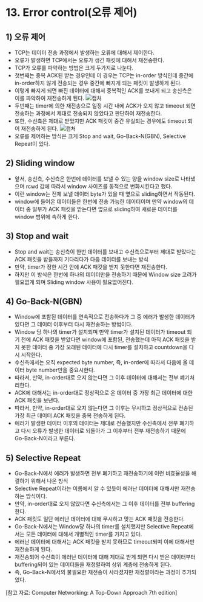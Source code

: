 # 13. Error control(오류 제어)
## 1) 오류 제어
+ TCP는 데이터 전송 과정에서 발생하는 오류에 대해서 제어한다.
+ 오류가 발생하면 TCP에서는 오류가 생긴 패킷에 대해서 재전송한다.
+ TCP가 오류를 파악하는 방법은 크게 두가지로 나눈다.
+ 첫번째는 중복 ACK된 받는 경우인데 이 경우는 TCP는 in-order 방식인데 중간에 in-order하지 않게 전송되는 경우 중간에 빠지게 되는 패킷이 발생하게 된다.
+ 이렇게 빠지게 되면 빠진 데이터에 대해서 중복적인 ACK를 보내게 되고 송신측은 이를 파악하여 재전송하게 된다.
![캡처](https://user-images.githubusercontent.com/17876424/118386939-f1cab080-b655-11eb-9c22-ba97e239341c.PNG)
+ 두번째는 timer에 의한 재전송으로 일정 시간 내에 ACK가 오지 않고 timeout 되면 전송하는 과정에서 제대로 전송되지 않았다고 판단하여 재전송한다.
+ 또한, 수신측은 제대로 받았지만 ACK 패킷이 중간 유실되는 경우에도 timeout 되어 재전송하게 된다.
![캡처](https://user-images.githubusercontent.com/17876424/118386995-79b0ba80-b656-11eb-9950-7d77b2a7698e.PNG)
+ 오류를 제어하는 방식은 크게 Stop and wait, Go-Back-N(GBN), Selective Repeat이 있다.

## 2) Sliding window
+ 앞서, 송신측, 수신측은 한번에 데이터를 보낼 수 있는 양을 window size로 나타냈으며 rcwd 값에 따라서 window 사이즈를 동적으로 변화시킨다고 했다.
+ 이런 window는 전체 보낼 데이터 byte가 있을 때 옆으로 sliding하면서 작동된다.
+ window에 들어온 데이터들은 한번에 전송 가능한 데이터이며 만약 window의 데이터 중 일부가 ACK 패킷을 받는다면 옆으로 sliding하여 새로운 데이터를 window 범위에 속하게 한다.
## 3) Stop and wait
+ Stop and wait는 송신측이 한번 데이터를 보내고 수신측으로부터 제대로 받았다는 ACK 패킷을 받을까지 기다리다가 다음 데이터를 보내는 방식
+ 만약, timer가 정한 시간 안에 ACK 패킷을 받지 못한다면 재전송한다.
+ 하지만 이 방식은 한번에 하나의 데이터만을 전송하기 때문에 Window size 고려가 필요없게 되며 Sliding window 사용이 필요없어진다.

## 4) Go-Back-N(GBN)
+ Window에 포함된 데이터를 연속적으로 전송하다가 그 중 에러가 발생한 데이터가 있다면 그 데이터 이후부터 다시 재전송하는 방법이다.
+ Window 당 하나의 timer가 설치되며 만약 timer가 설치된 데이터가 timeout 되기 전에 ACK 패킷을 받았다면 window에 포함된, 전송했는데 아직 ACK 패킷을 받지 못한 데이터 중 가장 오래된 데이터에 다시 timer를 설치하고 countdown을 다시 시작한다.
+ 수신측에서는 오직 expected byte number, 즉, in-order에 따라서 다음에 올 데이터 byte number만을 중요시한다.
+ 따라서, 만약, in-order대로 오지 않는다면 그 이후 데이터에 대해서는 전부 폐기처리한다.
+ ACK에 대해서는 in-order대로 정상적으로 온 데이터 중 가장 최근 데이터에 대한 ACK 패킷을 보낸다.
+ 따라서, 만약, in-order대로 오지 않는다면 그 이후는 무시하고 정상적으로 전송된 가장 최근 데이터 ACK 패킷을 중복 전송하게 된다.
+ 에러가 발생한 데이터 이후의 데이터는 제대로 전송했지만 수신측에서 전부 폐기하고 다시 오류가 발생한 데이터로 되돌아가 그 이후부터 전부 재전송하기 때문에 Go-Back-N이라고 부른다.

## 5) Selective Repeat
+ Go-Back-N에서 에러가 발생하면 전부 폐기하고 재전송하기에 이런 비효율성을 해결하기 위해서 나온 방식
+ Selective Repeat이라는 이름에서 알 수 있듯이 에러난 데이터에 대해서만 재전송하는 방식이다.
+ 만약, in-order대로 오지 않았다면 수신측에서는 그 이후 데이터를 전부 buffering한다.
+ ACK 패킷도 일단 에러난 데이터에 대해 무시하고 맞는 ACK 패킷을 전송한다.
+ Go-Back-N에서는 Window당 하나의 timer를 설치했지만 Selective Repeat에서는 모든 데이터에 대해서 개별적인 timer를 가지고 있다.
+ 에러난 데이터에 대해서는 ACK 패킷을 받지 못하므로 timeout되며 이에 대해서만 재전송하게 된다.
+ 재전송되어 수신측이 에러난 데이터에 대해 제대로 받게 되면 다시 받은 데이터부터 buffering되어 있는 데이터들을 재정렬하여 상위 계층에 전송하게 된다.
+ 즉, Go-Back-N에서의 불필요한 재전송이 사라졌지만 재정렬이라는 과정이 추가되었다.

[참고 자료: Computer Networking: A Top-Down Approach 7th edition]
